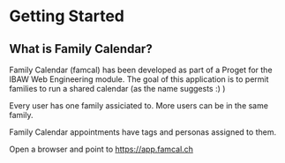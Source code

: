 # Getting Started 

## What is Family Calendar? 
Family Calendar (famcal) has been developed as part of a Proget for the IBAW Web Engineering module.
The goal of this application is to permit families to run a shared calendar (as the name suggests :) ) 

Every user has one family assiciated to. More users can be in the same family. 

Family Calendar appointments have tags and personas assigned to them.

Open a browser and point to https://app.famcal.ch